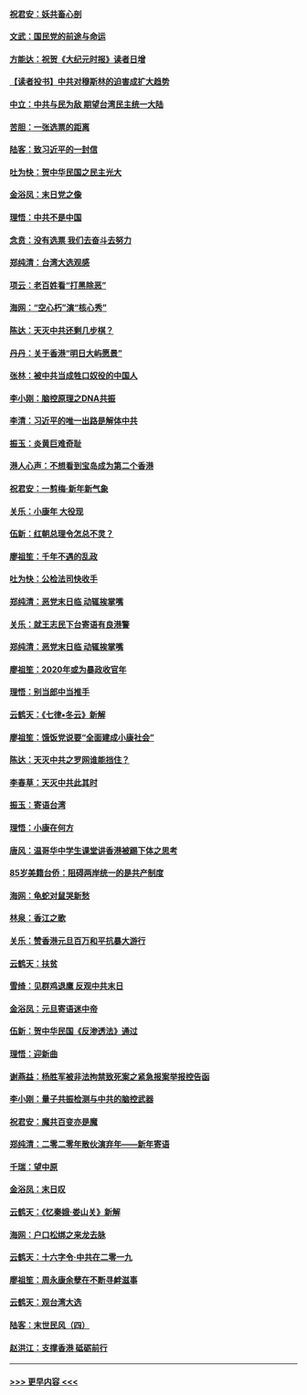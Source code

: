 #### [祝君安：妖共畜心剖](../pages/nsc993/n11794273.md?t=01152301) 
#### [文武：国民党的前途与命运](../pages/nsc993/n11794198.md?t=01152301) 
#### [方能达：祝贺《大纪元时报》读者日增](../pages/nsc993/n11793807.md?t=01152301) 
#### [【读者投书】中共对穆斯林的迫害成扩大趋势](../pages/nsc993/n11791371.md?t=01152301) 
#### [中立：中共与民为敌 期望台湾民主统一大陆](../pages/nsc993/n11790392.md?t=01152301) 
#### [苦胆：一张选票的距离](../pages/nsc993/n11788914.md?t=01152301) 
#### [陆客：致习近平的一封信](../pages/nsc993/n11788867.md?t=01152301) 
#### [吐为快：贺中华民国之民主光大](../pages/nsc993/n11788618.md?t=01152301) 
#### [金浴凤：末日党之像](../pages/nsc993/n11787475.md?t=01152301) 
#### [理悟：中共不是中国](../pages/nsc993/n11787463.md?t=01152301) 
#### [念贲：没有选票  我们去奋斗去努力](../pages/nsc993/n11787398.md?t=01152301) 
#### [郑纯清：台湾大选观感](../pages/nsc993/n11786210.md?t=01152301) 
#### [项云：老百姓看“打黑除恶”](../pages/nsc993/n11785398.md?t=01152301) 
#### [海网：“空心朽”演“核心秀”](../pages/nsc993/n11783874.md?t=01152301) 
#### [陈达：天灭中共还剩几步棋？](../pages/nsc993/n11783719.md?t=01152301) 
#### [丹丹：关于香港“明日大屿愿景”](../pages/nsc993/n11783273.md?t=01152301) 
#### [张林：被中共当成牲口奴役的中国人](../pages/nsc993/n11782397.md?t=01152301) 
#### [李小刚：脑控原理之DNA共振](../pages/nsc993/n11780962.md?t=01152301) 
#### [李清：习近平的唯一出路是解体中共](../pages/nsc993/n11780866.md?t=01152301) 
#### [振玉：炎黄巨难奇耻](../pages/nsc993/n11779632.md?t=01152301) 
#### [港人心声：不想看到宝岛成为第二个香港](../pages/nsc993/n11778817.md?t=01152301) 
#### [祝君安：一剪梅‧新年新气象](../pages/nsc993/n11776340.md?t=01152301) 
#### [关乐：小康年 大役现](../pages/nsc993/n11774213.md?t=01152301) 
#### [伍新：红朝总理令怎总不灵？](../pages/nsc993/n11770813.md?t=01152301) 
#### [廖祖笙：千年不遇的乱政](../pages/nsc993/n11770373.md?t=01152301) 
#### [吐为快：公检法司快收手](../pages/nsc993/n11770359.md?t=01152301) 
#### [郑纯清：恶党末日临 动辄挨掌嘴](../pages/nsc993/n11769912.md?t=01152301) 
#### [关乐：就王志民下台寄语有良港警](../pages/nsc993/n11769903.md?t=01152301) 
#### [郑纯清：恶党末日临 动辄挨掌嘴](../pages/nsc993/n11769356.md?t=01152301) 
#### [廖祖笙：2020年或为暴政收官年](../pages/nsc993/n11768216.md?t=01152301) 
#### [理悟：别当郎中当推手](../pages/nsc993/n11768243.md?t=01152301) 
#### [云鹤天：《七律▪冬云》新解](../pages/nsc993/n11768204.md?t=01152301) 
#### [廖祖笙：饿饭党说要“全面建成小康社会”](../pages/nsc993/n11767482.md?t=01152301) 
#### [陈达：天灭中共之罗网谁能挡住？](../pages/nsc993/n11767465.md?t=01152301) 
#### [李春草：天灭中共此其时](../pages/nsc993/n11767452.md?t=01152301) 
#### [振玉：寄语台湾](../pages/nsc993/n11767432.md?t=01152301) 
#### [理悟：小康在何方](../pages/nsc993/n11767394.md?t=01152301) 
#### [唐风：温哥华中学生课堂讲香港被踢下体之思考](../pages/nsc993/n11766848.md?t=01152301) 
#### [85岁美籍台侨：阻碍两岸统一的是共产制度](../pages/nsc993/n11765043.md?t=01152301) 
#### [海网：龟蛇对鼠哭新愁](../pages/nsc993/n11764895.md?t=01152301) 
#### [林泉：香江之歌](../pages/nsc993/n11764415.md?t=01152301) 
#### [关乐：赞香港元旦百万和平抗暴大游行](../pages/nsc993/n11764382.md?t=01152301) 
#### [云鹤天：扶贫](../pages/nsc993/n11764245.md?t=01152301) 
#### [雪绮：见群鸡退鹰  反观中共末日](../pages/nsc993/n11762112.md?t=01152301) 
#### [金浴凤：元旦寄语迷中帝](../pages/nsc993/n11761788.md?t=01152301) 
#### [伍新：贺中华民国《反渗透法》通过](../pages/nsc993/n11761994.md?t=01152301) 
#### [理悟：迎新曲](../pages/nsc993/n11761152.md?t=01152301) 
#### [谢燕益：杨胜军被非法拘禁致死案之紧急报案举报控告函](../pages/nsc993/n11756134.md?t=01152301) 
#### [李小刚：量子共振检测与中共的脑控武器](../pages/nsc993/n11754518.md?t=01152301) 
#### [祝君安：魔共百变亦是魔](../pages/nsc993/n11754469.md?t=01152301) 
#### [郑纯清：二零二零年散伙演弃年——新年寄语](../pages/nsc993/n11754195.md?t=01152301) 
#### [千瑞：望中原](../pages/nsc993/n11754159.md?t=01152301) 
#### [金浴凤：末日叹](../pages/nsc993/n11752359.md?t=01152301) 
#### [云鹤天：《忆秦娥‧娄山关》新解](../pages/nsc993/n11752348.md?t=01152301) 
#### [海网：户口松绑之来龙去脉](../pages/nsc993/n11752328.md?t=01152301) 
#### [云鹤天：十六字令‧中共在二零一九](../pages/nsc993/n11752305.md?t=01152301) 
#### [廖祖笙：周永康余孽在不断寻衅滋事](../pages/nsc993/n11751013.md?t=01152301) 
#### [云鹤天：观台湾大选](../pages/nsc993/n11751007.md?t=01152301) 
#### [陆客：末世民风（四）](../pages/nsc993/n11749203.md?t=01152301) 
#### [赵洪江：支撑香港 砥砺前行](../pages/nsc993/n11748482.md?t=01152301) 

----
#### [ >>> 更早内容 <<< ](../indexes/nsc993-earlier.md)
